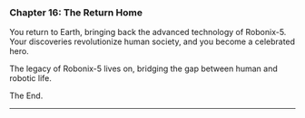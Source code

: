 
### Chapter 16: The Return Home

You return to Earth, bringing back the advanced technology of Robonix-5. Your discoveries revolutionize human society, and you become a celebrated hero.

The legacy of Robonix-5 lives on, bridging the gap between human and robotic life.

The End.

---